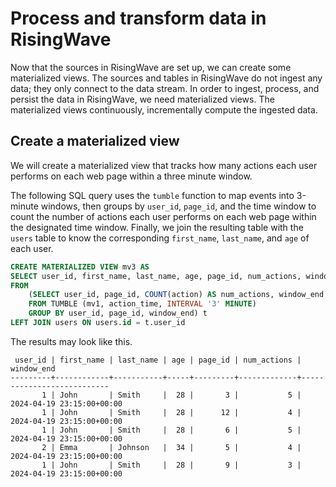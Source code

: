 # Process and transform data in RisingWave

Now that the sources in RisingWave are set up, we can create some materialized views. The sources and tables in RisingWave do not ingest any data; they only connect to the data stream. In order to ingest, process, and persist the data in RisingWave, we need materialized views. The materialized views continuously, incrementally compute the ingested data.

## Create a materialized view

We will create a materialized view that tracks how many actions each user performs on each web page within a three minute window.

The following SQL query uses the `tumble` function to map events into 3-minute windows, then groups by `user_id`, `page_id`, and the time window to count the number of actions each user performs on each web page within the designated time window. Finally, we join the resulting table with the `users` table to know the corresponding `first_name`, `last_name`, and `age` of each user. 

```sql
CREATE MATERIALIZED VIEW mv3 AS
SELECT user_id, first_name, last_name, age, page_id, num_actions, window_end
FROM
    (SELECT user_id, page_id, COUNT(action) AS num_actions, window_end 
    FROM TUMBLE (mv1, action_time, INTERVAL '3' MINUTE)
    GROUP BY user_id, page_id, window_end) t
LEFT JOIN users ON users.id = t.user_id
```

The results may look like this.

```
 user_id | first_name | last_name | age | page_id | num_actions |        window_end         
---------+------------+-----------+-----+---------+-------------+---------------------------
       1 | John       | Smith     |  28 |       3 |           5 | 2024-04-19 23:15:00+00:00
       1 | John       | Smith     |  28 |      12 |           4 | 2024-04-19 23:15:00+00:00
       1 | John       | Smith     |  28 |       6 |           5 | 2024-04-19 23:15:00+00:00
       2 | Emma       | Johnson   |  34 |       5 |           4 | 2024-04-19 23:15:00+00:00
       1 | John       | Smith     |  28 |       9 |           3 | 2024-04-19 23:15:00+00:00
```


